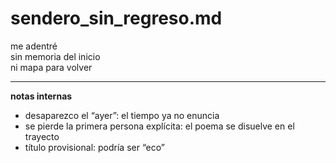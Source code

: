 # sendero_sin_regreso.md

me adentré  
sin memoria del inicio  
ni mapa para volver

---

**notas internas**  
- desaparezco el “ayer”: el tiempo ya no enuncia  
- se pierde la primera persona explícita: el poema se disuelve en el trayecto  
- título provisional: podría ser “eco”
